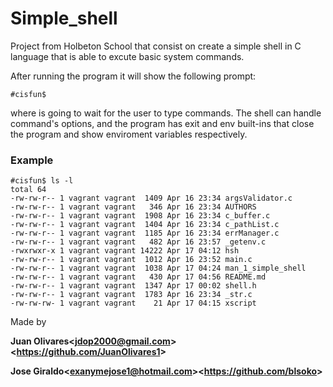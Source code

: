 # Simple_shell

Project from Holbeton School that consist on create a simple shell in C language
that is able to excute basic system commands.

After running the program it will show the following prompt:

``#cisfun$``

where is going to wait for the user to type commands. The shell can handle 
command's options, and the program has exit and env built-ins
that close the program and show enviroment variables respectively.

### Example

```
#cisfun$ ls -l
total 64
-rw-rw-r-- 1 vagrant vagrant  1409 Apr 16 23:34 argsValidator.c
-rw-rw-r-- 1 vagrant vagrant   346 Apr 16 23:34 AUTHORS
-rw-rw-r-- 1 vagrant vagrant  1908 Apr 16 23:34 c_buffer.c
-rw-rw-r-- 1 vagrant vagrant  1404 Apr 16 23:34 c_pathList.c
-rw-rw-r-- 1 vagrant vagrant  1185 Apr 16 23:34 errManager.c
-rw-rw-r-- 1 vagrant vagrant   482 Apr 16 23:57 _getenv.c
-rwxrwxr-x 1 vagrant vagrant 14222 Apr 17 04:12 hsh
-rw-rw-r-- 1 vagrant vagrant  1012 Apr 16 23:52 main.c
-rw-rw-r-- 1 vagrant vagrant  1038 Apr 17 04:24 man_1_simple_shell
-rw-rw-r-- 1 vagrant vagrant   430 Apr 17 04:56 README.md
-rw-rw-r-- 1 vagrant vagrant  1347 Apr 17 00:02 shell.h
-rw-rw-r-- 1 vagrant vagrant  1783 Apr 16 23:34 _str.c
-rw-rw-rw- 1 vagrant vagrant    21 Apr 17 04:15 xscript
```
Made by

**Juan Olivares\<<jdop2000@gmail.com>\>\<<https://github.com/JuanOlivares1>\>**

**Jose Giraldo\<<exanymejose1@hotmail.com>\>\<<https://github.com/blsoko>\>**